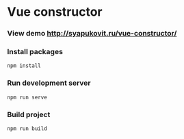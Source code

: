 # Vue constructor

### View demo http://syapukovit.ru/vue-constructor/

### Install packages
```
npm install
```

### Run development server
```
npm run serve
```

### Build project
```
npm run build


